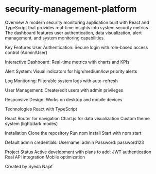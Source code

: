 # security-management-platform
Overview
A modern security monitoring application built with React and TypeScript that provides real-time insights into system security metrics. The dashboard features user authentication, data visualization, alert management, and system monitoring capabilities.

Key Features
User Authentication: Secure login with role-based access control (Admin/User)

Interactive Dashboard: Real-time metrics with charts and KPIs

Alert System: Visual indicators for high/medium/low priority alerts

Log Monitoring: Filterable system logs with auto-refresh

User Management: Create/edit users with admin privileges

Responsive Design: Works on desktop and mobile devices

Technologies
React with TypeScript

React Router for navigation
Chart.js for data visualization
Custom theme system (light/dark modes)

Installation
Clone the repository
Run npm install
Start with npm start

Default admin credentials:
Username: admin
Password: password123

Project Status
Active development with plans to add:
JWT authentication
Real API integration
Mobile optimization

Created by Syeda Najaf 

